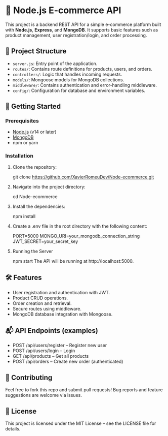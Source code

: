 # 🛒 Node.js E-commerce API

This project is a backend REST API for a simple e-commerce platform built with **Node.js**, **Express**, and **MongoDB**. It supports basic features such as product management, user registration/login, and order processing.

## 📁 Project Structure

- `server.js`: Entry point of the application.
- `routes/`: Contains route definitions for products, users, and orders.
- `controllers/`: Logic that handles incoming requests.
- `models/`: Mongoose models for MongoDB collections.
- `middleware/`: Contains authentication and error-handling middleware.
- `config/`: Configuration for database and environment variables.

## 🚀 Getting Started

### Prerequisites

- [Node.js](https://nodejs.org/) (v14 or later)
- [MongoDB](https://www.mongodb.com/)
- npm or yarn

### Installation

1. Clone the repository:

   git clone https://github.com/XavierRomeuDev/Node-ecommerce.git
   
2. Navigate into the project directory:

   cd Node-ecommerce

3. Install the dependencies:

   npm install

4. Create a .env file in the root directory with the following content:

   PORT=5000
   MONGO_URI=your_mongodb_connection_string
   JWT_SECRET=your_secret_key
  
5. Running the Server

   npm start
   The API will be running at http://localhost:5000.

## 🛠️ Features
  - User registration and authentication with JWT.
  - Product CRUD operations.
  - Order creation and retrieval.
  - Secure routes using middleware.
  - MongoDB database integration with Mongoose.

## 📬 API Endpoints (examples)
  - POST /api/users/register – Register new user
  - POST /api/users/login – Login
  - GET /api/products – Get all products
  - POST /api/orders – Create new order (authenticated)

## 🤝 Contributing
  Feel free to fork this repo and submit pull requests! Bug reports and feature suggestions are welcome via issues.

## 📄 License
  This project is licensed under the MIT License – see the LICENSE file for details.
